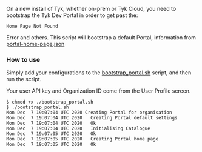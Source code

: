 On a new install of Tyk, whether on-prem or Tyk Cloud, you need to bootstrap the Tyk Dev Portal in order to get past the:

```
Home Page Not Found
```

Error and others.  This script will bootstrap a default Portal, information from [portal-home-page.json](./portal-home-page.json)


### How to use

Simply add your configurations to the [bootstrap_portal.sh](./bootstrap_portal.sh) script, and then run the script.

Your user API key and Organization ID come from the User Profile screen.

```
$ chmod +x ./bootstrap_portal.sh
$ ./bootstrap_portal.sh
Mon Dec  7 19:07:04 UTC 2020 Creating Portal for organisation 
Mon Dec  7 19:07:04 UTC 2020   Creating Portal default settings
Mon Dec  7 19:07:04 UTC 2020   Ok
Mon Dec  7 19:07:04 UTC 2020   Initialising Catalogue
Mon Dec  7 19:07:05 UTC 2020   Ok
Mon Dec  7 19:07:05 UTC 2020   Creating Portal home page
Mon Dec  7 19:07:05 UTC 2020   Ok
```